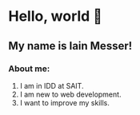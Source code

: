 # Hello, world 👋
## My name is Iain Messer!
### About me: 
1. I am in IDD at SAIT.
2. I am new to web development.
3. I want to improve my skills.
